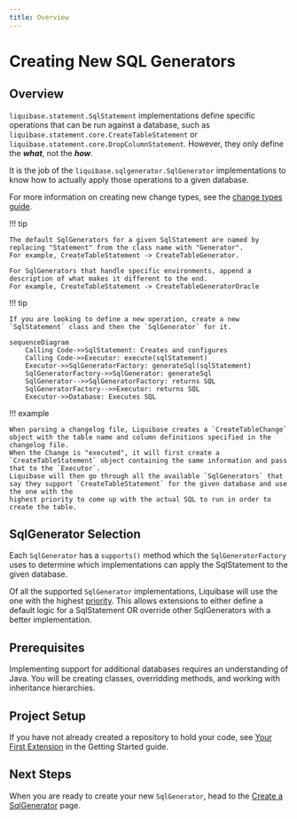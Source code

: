 ```yaml
---
title: Overview
---
```


# Creating New SQL Generators

## Overview

`liquibase.statement.SqlStatement` implementations define specific operations that can be run against a database, such as 
`liquibase.statement.core.CreateTableStatement` or `liquibase.statement.core.DropColumnStatement`. 
However, they only define the **_what_**, not the **_how_**. 

It is the job of the `liquibase.sqlgenerator.SqlGenerator` implementations to know how to actually apply those operations to a given database.

For more information on creating new change types, see the [change types guide](../change-types/index.md).

!!! tip

    The default SqlGenerators for a given SqlStatement are named by replacing "Statement" from the class name with "Generator".
    For example, CreateTableStatement -> CreateTableGenerator.

    For SqlGenerators that handle specific environments, append a description of what makes it different to the end.
    For example, CreateTableStatement -> CreateTableGeneratorOracle

!!! tip

    If you are looking to define a new operation, create a new `SqlStatement` class and then the `SqlGenerator` for it.

```mermaid
sequenceDiagram
    Calling Code->>SqlStatement: Creates and configures
    Calling Code->>Executor: execute(sqlStatement)
    Executor->>SqlGeneratorFactory: generateSql(sqlStatement)
    SqlGeneratorFactory->>SqlGenerator: generateSql
    SqlGenerator-->>SqlGeneratorFactory: returns SQL
    SqlGeneratorFactory-->>Executor: returns SQL
    Executor->>Database: Executes SQL
```

!!! example

    When parsing a changelog file, Liquibase creates a `CreateTableChange` object with the table name and column definitions specified in the changelog file.
    When the Change is "executed", it will first create a `CreateTableStatement` object containing the same information and pass that to the `Executor`. 
    Liquibase will then go through all the available `SqlGenerators` that say they support `CreateTableStatement` for the given database and use the one with the
    highest priority to come up with the actual SQL to run in order to create the table.


## SqlGenerator Selection

Each `SqlGenerator` has a `supports()` method which the `SqlGeneratorFactory` uses to determine which implementations can apply the SqlStatement to the given database.

Of all the supported `SqlGenerator` implementations, Liquibase will use the one with the highest [priority](../../references/priority.md).
This allows extensions to either define a default logic for a SqlStatement OR override other SqlGenerators with a better implementation.

## Prerequisites

Implementing support for additional databases requires an understanding of Java. You will be creating classes, overridding methods, and working with inheritance hierarchies.

## Project Setup

If you have not already created a repository to hold your code, see [Your First Extension](../../your-first-extension.md) in the Getting Started guide.

## Next Steps

When you are ready to create your new `SqlGenerator`, head to the [Create a SqlGenerator](create.md) page.